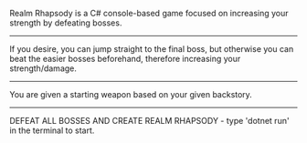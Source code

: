 Realm Rhapsody is a C# console-based game focused on increasing your strength by defeating bosses.

-----------------------------------------

If you desire, you can jump straight to the final boss, but otherwise you can beat the easier bosses beforehand, therefore increasing your strength/damage.

-----------------------------------------

You are given a starting weapon based on your given backstory.

-----------------------------------------

DEFEAT ALL BOSSES AND CREATE REALM RHAPSODY - type 'dotnet run' in the terminal to start.
